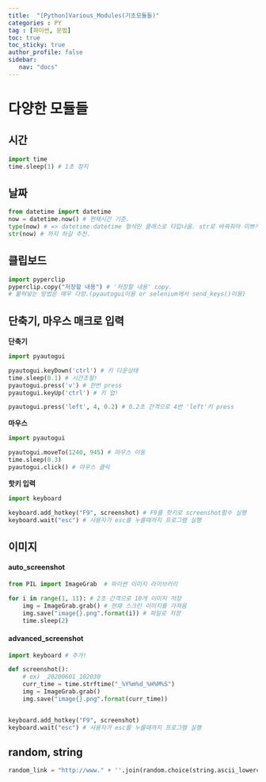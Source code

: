 ```yaml
---
title:  "[Python]Various_Modules(기초모듈들)"
categories : PY
tag : [파이썬, 문법]
toc: true
toc_sticky: true
author_profile: false
sidebar:
   nav: "docs"
---
```


# 다양한 모듈들



## 시간

```python
import time
time.sleep(1) # 1초 정지
```



## 날짜

```python
from datetime import datetime
now = datetime.now() # 현재시간 기준.
type(now) # => datetime.datetime 형식인 클래스로 타입나옴. str로 바꿔줘야 이쁘게나옴.
str(now) # 까지 하길 추천.
```



## 클립보드

```python
import pyperclip
pyperclip.copy("저장할 내용") # '저장할 내용' copy.
# 붙혀넣는 방법은 매우 다양.(pyautogui이용 or selenium에서 send_keys()이용)
```



## 단축기, 마우스 매크로 입력

**단축기**

```python
import pyautogui

pyautogui.keyDown('ctrl') # 키 다운상태
time.sleep(0.1) # 시간조절!
pyautogui.press('v') # 한번 press
pyautogui.keyUp('ctrl') # 키 업!

pyautogui.press('left', 4, 0.2) # 0.2초 간격으로 4번 'left'키 press
```

**마우스**

```python
import pyautogui

pyautogui.moveTo(1240, 945) # 마우스 이동
time.sleep(0.3)
pyautogui.click() # 마우스 클릭
```

**핫키 입력**

```python
import keyboard

keyboard.add_hotkey("F9", screenshot) # F9를 핫키로 screenshot함수 실행
keyboard.wait("esc") # 사용자가 esc를 누를때까지 프로그램 실행
```



## 이미지

#### auto_screenshot

```python
from PIL import ImageGrab  # 파이썬 이미지 라이브러리

for i in range(1, 11): # 2초 간격으로 10개 이미지 저장
    img = ImageGrab.grab() # 현재 스크린 이미지를 가져옴
    img.save("image{}.png".format(i)) # 파일로 저장
    time.sleep(2)
```

#### advanced_screenshot

```python
import keyboard # 추가!

def screenshot():
    # ex) _20200601_102030
    curr_time = time.strftime("_%Y%m%d_%H%M%S")
    img = ImageGrab.grab()
    img.save("image{}.png".format(curr_time))


keyboard.add_hotkey("F9", screenshot)
keyboard.wait("esc") # 사용자가 esc를 누를때까지 프로그램 실행
```



## random, string

```python
random_link = "http://www." + ''.join(random.choice(string.ascii_lowercase) for i in range(10)) + ".com" # 아스키코드 소문자 랜덤 10자 작성
```



